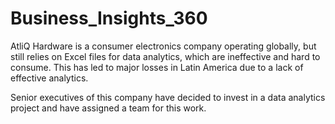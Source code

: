 # Business_Insights_360
AtliQ Hardware is a consumer electronics company operating globally, but still relies on Excel files for data analytics, which are ineffective and hard to consume. This has led to major losses in Latin America due to a lack of effective analytics.

Senior executives of this company have decided to invest in a data analytics project and have assigned a team for this work.

